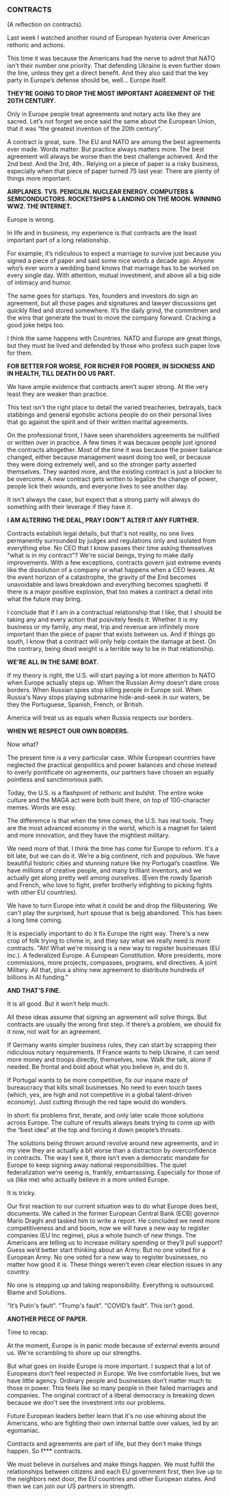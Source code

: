 ### CONTRACTS

(A reflection on contracts).

Last week I watched another round of European hysteria over American rethoric and actions.

This time it was because the Americans had the nerve to admit that NATO isn’t their number one priority. That defending Ukraine is even further down the line, unless they get a direct benefit. And they also said that the key party in Europe’s defense should be, well… Europe itself.

**THEY’RE GOING TO DROP THE MOST IMPORTANT AGREEMENT OF THE 20TH CENTURY.**

Only in Europe people treat agreements and notary acts like they are sacred. Let’s not forget we once said the same about the European Union, that it was “the greatest invention of the 20th century”.

A contract is great, sure. The EU and NATO are among the best agreements ever made. Words matter. But practice always matters more. The best agreement will always be worse than the best challenge achieved. And the 2nd best. And the 3rd, 4th.. Relying on a piece of paper is a risky business, especially when that piece of paper turned 75 last year. There are plenty of things more important.

**AIRPLANES. TVS. PENICILIN. NUCLEAR ENERGY. COMPUTERS & SEMICONDUCTORS. ROCKETSHIPS & LANDING ON THE MOON. WINNING WW2. THE INTERNET.**

Europe is wrong.

In life and in business, my experience is that contracts are the least important part of a long relationship. 

For example, it’s ridiculous to expect a marriage to survive just because you signed a piece of paper and said some nice words a decade ago. Anyone who’s ever worn a wedding band knows that marriage has to be worked on every single day. With attention, mutual investment, and above all a big side of intimacy and humor.

The same goes for startups. Yes, founders and investors do sign an agreement, but all those pages and signatures and lawyer discussions get quickly filed and stored somewhere. It’s the daily grind, the commitmen and the wins that generate the trust to move the company forward. Cracking a good joke helps too. 

I think the same happens with Countries. NATO and Europe are great things, but they must be lived and defended by those who profess such paper love for them.

**FOR BETTER FOR WORSE, FOR RICHER FOR POORER, IN SICKNESS AND IN HEALTH, TILL DEATH DO US PART.**

We have ample evidence that contracts aren't super strong. At the very least they are weaker than practice.

This text isn't the right place to detail the varied treacheries, betrayals, back stabbings and general egotistic actions people do on their personal lives that go against the spirit and of their written marital agreements.

On the professional front, I have seen shareholders agreements be nullified or written over in practice. A few times it was because people just ignored the contracts altogether. Most of the time it was because the power balance changed, either because management wasnt doing too well, or because they were doing extremely well, and so the stronger party asserted themselves. They wanted more, and the existing contract is just a blocker to be overcome. A new contract gets written to legalize the change of power, people lick their wounds, and everyone lives to see another day.

It isn't always the case, but expect that a strong party will always do something with their leverage if they have it.

**I AM ALTERING THE DEAL, PRAY I DON'T ALTER IT ANY FURTHER.**

Contracts establish legal details, but that's not reality, no one lives permanently surrounded by judges and regulations only and isolated from everything else. No CEO that I know passes their time asking themselves "what is in my contract"? We're social beings, trying to make daily improvements. With a few exceptions, contracts govern just extreme events like the dissolution of a company or what happens when a CEO leaves. At the event horizon of a catastrophe, the gravity of the End becomes unavoidable and laws breakdown and everything becomes spaghetti. If there is a major positive explosion, that too makes a contract a detail into what the future may bring.

I conclude that if I am in a contractual relationship that I like, that I should be taking any and every action that posivitely feeds it. Whether it is my business or my family, any meal, trip and revenue are infinitely more important than the piece of paper that exists between us. And if things go south, I know that a contract will only help contain the damage at best. On the contrary, being dead weight is a terrible way to be in that relationship.

**WE’RE ALL IN THE SAME BOAT.**

If my theory is right, the U.S. will start paying a lot more attention to NATO when Europe actually steps up. When the Russian Army doesn't dare cross borders. When Russian spies stop killing people in Europe soil. When Russia's Navy stops playing submarine hide-and-seek in our waters, be they the Portuguese, Spanish, French, or British.

America will treat us as equals when Russia respects our borders.

**WHEN WE RESPECT OUR OWN BORDERS.**

Now what?

The present time is a very particular case. While European countries have neglected the practical geopolitics and power balances and chose instead to overly pontificate on agreements, our partners have chosen an equally pointless and sanctimonious path.

Today, the U.S. is a flashpoint of rethoric and bulshit. The entire woke culture and the MAGA act were both built there, on top of 100-character memes. Words are essy.

The differemce is that when the time comes, the U.S. has real tools. They are the most advanced economy in the world, which is a magnet for talent and more innovation, and they have the mightiest military.

We need more of that. I think the time has come for Europe to reform. It's a bit late, but we can do it. We’re a big continent, rich and populous. We have beautiful historic cities and stunning nature like my Portugal’s coastline. We have millions of creative people, and many brilliant inventors, and we actually get along pretty well among ourselves. (Even the rowdy Spanish and French, who love to fight, prefer brotherly infighting to picking fights with other EU countries).

We have to turn Europe into what it could be and drop the filibustering. We can't play the surprised, hurt spouse that is beijg abandoned. This has been a long time coming.

It is especially important to do it fix Europe the right way. There's a new crop of folk trying to chime in, and they say what we really need is more contracts. "Ah! What we're missing is a new way to register businesses (EU Inc.). A federalized Europe. A European Constitution. More presidents, more commissions, more projects, compasses, programs, and directives. A joint Military. All that, plus a shiny new agreement to distribute hundreds of billions in AI funding."

**AND THAT’S FINE.**

It is all good. But it won’t help much.

All these ideas assume that signing an agreement will solve things. But contracts are usually the wrong first step. If there’s a problem, we should fix it now, not wait for an agreement.

If Germany wants simpler business rules, they can start by scrapping their ridiculous notary requirements. If France wants to help Ukraine, it can send more money and troops directly, themselves, now. Walk the talk, alone if needed. Be frontal and bold about what you believe in, and do it. 

If Portugal wants to be more competitive, fix our insane maze of bureaucracy that kills small businesses. No need to even touch taxes (which, yes, are high and not competitive in a global talent-driven economy). Just cutting through the red tape would do wonders.

In short: fix problems first, iterate, and only later scale those solutions across Europe. The culture of results always beats trying to come up with the “best idea” at the top and forcing it down people’s throats.

The solutions being thrown around revolve around new agreements, and in my view they are actually a bit worse than a distraction by overconfidence in contracts. The way I see it, there isn’t even a democratic mandate for Europe to keep signing away national responsibilities. The quiet federalization we’re seeing is, frankly, embarrassing. Especially for those of us (like me) who actually believe in a more united Europe.

It is tricky.

Our first reaction to our current situation was to do what Europe does best, documents. We called in the former European Central Bank (ECB) governor Mario Draghi and tasked him to write a report. He concluded we need more competitiveness and and boom, now we will have a new way to register companies (EU Inc regime), plus a whole bunch of new things. The Americans are telling us to increase military spending or they’ll pull support? Guess we’d better start thinking about an Army. But no one voted for a European Army. No one voted for a new way to register businesses, no matter how good it is. These things weren’t even clear election issues in any country. 

No one is stepping up and taking responsibility. Everything is outsourced. Blame and Solutions. 

"It’s Putin's fault". "Trump's fault". "COVID’s fault". This isn't good.

**ANOTHER PIECE OF PAPER.**

Time to recap. 

At the moment, Europe is in panic mode because of external events around us. We're scrambling to shore up our strengths.

But what goes on inside Europe is more important. I suspect that a lot of Europeans don’t feel respected in Europe. We live comfortable lives, but we have little agency. Ordinary people and businesses don’t matter much to those in power. This feels like so many people in their failed marriages and companies. The original contract of a liberal democracy is breaking down because we don't see the investment into our problems.

Future European leaders better learn that it's no use whining about the Americans, who are fighting their own internal battle over values, led by an egomaniac. 

Contracts and agreements are part of life, but they don’t make things happen. So f*** contracts. 

We must believe in ourselves and make things happen. We must fulfill the relationships between citizens and each EU government first, then live up to the neighbors next door, the EU countries and other European states. And thwn we can join our US partners in strength.

